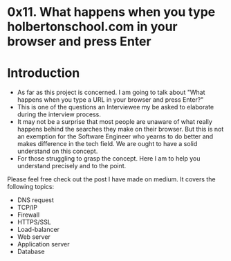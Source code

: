 # 0x11. What happens when you type holbertonschool.com in your browser and press Enter

# Introduction
* As far as this project is concerned. I am going to talk about "What happens when you type a URL in your browser and press Enter?"
* This is one of the questions an Interviewee my be asked to elaborate during the interview process.
* It may not be a surprise that most people are unaware of what really happens behind the searches they make on their browser. But this is not an exemption for the Software Engineer who yearns to do better and makes difference in the tech field. We are ought to have a solid understand on this concept.
* For those struggling to grasp the concept. Here I am to help you understand precisely and to the point.

Please feel free check out the post I have made on medium. It covers the following topics:
* DNS request
* TCP/IP
* Firewall
* HTTPS/SSL
* Load-balancer
* Web server
* Application server
* Database
